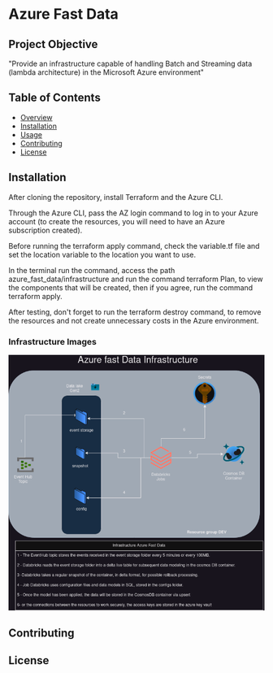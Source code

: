 # Azure Fast Data 

## Project Objective

"Provide an infrastructure capable of handling Batch and Streaming data (lambda architecture) in the Microsoft Azure environment"

## Table of Contents

- [Overview](#project-objective)
- [Installation](#installation)
- [Usage](#usage)
- [Contributing](#contributing)
- [License](#license)

## Installation

After cloning the repository, install Terraform and the Azure CLI. 

Through the Azure CLI, pass the AZ login command to log in to your Azure account (to create the resources, you will need to have an Azure subscription created).

Before running the terraform apply command, check the variable.tf file and set the location variable to the location you want to use. 

In the terminal run the command, access the path azure_fast_data/infrastructure and run the command terraform Plan, to view the components that will be created, then if you agree, run the command terraform apply.  

After testing, don't forget to run the terraform destroy command, to remove the resources and not create unnecessary costs in the Azure environment.


### Infrastructure Images

![infra image](https://github.com/pradovalmur/azure_fast_data/blob/main/infrastructure/infra.png)


## Contributing

[//]: # "Explain how others can contribute to your project, such as guidelines for reporting issues, submitting pull requests, or participating in discussions."

## License

[//]: # "Specify the license under which your project is distributed."

